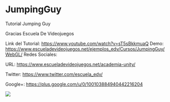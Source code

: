 # JumpingGuy
Tutorial Jumping Guy

Gracias Escuela De Videojuegos

Link del Tutorial: https://www.youtube.com/watch?v=sT5sBkkmuaQ
Demo: https://www.escueladevideojuegos.net/ejemplos_edv/Cursos/JumpingGuy/WebGL/
Redes Sociales:

URL: https://www.escueladevideojuegos.net/academia-unity/

Twitter: https://www.twitter.com/escuela_edv/

Google+: https://plus.google.com/u/0/100103884940442216204

<img src="http://solucionperu.com/jumpingguy/jumpingguy.png" />
